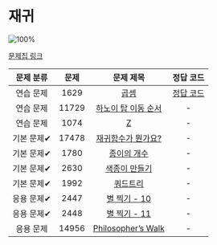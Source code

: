 # 재귀

![100%](https://progress-bar.xyz/1/?scale=10&title=progress&width=500&color=babaca&suffix=/10)

[문제집 링크](https://www.acmicpc.net/workbook/view/7314)

| 문제 분류 | 문제 | 문제 제목 | 정답 코드 |
| :--: | :--: | :--: | :--: |
| 연습 문제 | 1629 | [곱셈](https://www.acmicpc.net/problem/1629) | [정답 코드](../0x0B/1629.cpp) |
| 연습 문제 | 11729 | [하노이 탑 이동 순서](https://www.acmicpc.net/problem/11729) | - |
| 연습 문제 | 1074 | [Z](https://www.acmicpc.net/problem/1074) | - |
| 기본 문제✔ | 17478 | [재귀함수가 뭔가요?](https://www.acmicpc.net/problem/17478) | - |
| 기본 문제✔ | 1780 | [종이의 개수](https://www.acmicpc.net/problem/1780) | - |
| 기본 문제✔ | 2630 | [색종이 만들기](https://www.acmicpc.net/problem/2630) | - |
| 기본 문제✔ | 1992 | [쿼드트리](https://www.acmicpc.net/problem/1992) | - |
| 응용 문제✔ | 2447 | [별 찍기 - 10](https://www.acmicpc.net/problem/2447) | - |
| 응용 문제✔ | 2448 | [별 찍기 - 11](https://www.acmicpc.net/problem/2448) | - |
| 응용 문제 | 14956 | [Philosopher’s Walk](https://www.acmicpc.net/problem/14956) | - |
